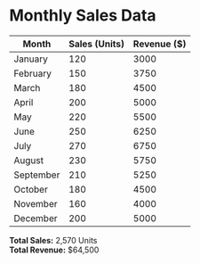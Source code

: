 # Monthly Sales Data

| Month       | Sales (Units) | Revenue ($) |
|--------------|---------------|-------------|
| January      | 120           | 3000        |
| February     | 150           | 3750        |
| March        | 180           | 4500        |
| April        | 200           | 5000        |
| May          | 220           | 5500        |
| June         | 250           | 6250        |
| July         | 270           | 6750        |
| August       | 230           | 5750        |
| September    | 210           | 5250        |
| October      | 180           | 4500        |
| November     | 160           | 4000        |
| December     | 200           | 5000        |

**Total Sales:** 2,570 Units  
**Total Revenue:** $64,500